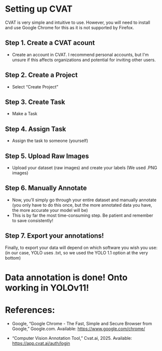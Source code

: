 # Setting up CVAT 
CVAT is very simple and intuitive to use. However, you will need to install and use Google Chrome for this as it is not supported by Firefox. 


## Step 1. Create a CVAT acount
- Create an account in CVAT. I recommend personal accounts, but I'm unsure if this affects organizations and potential for inviting other users. 


## Step 2. Create a Project
- Select “Create Project” 


## Step 3. Create Task
- Make a Task


## Step 4. Assign Task
- Assign the task to someone (yourself) 


## Step 5. Upload Raw Images
- Upload your dataset (raw images) and create your labels (We used .PNG images)


## Step 6. Manually Annotate
- Now, you’ll simply go through your entire dataset and manually annotate (you only have to do this once, but the more annotated data you have, the more accurate your model will be)
- This is by far the most time-consuming step. Be patient and remember to save consistently!


## Step 7. Export your annotations!
Finally, to export your data will depend on which software you wish you use: (in our case, YOLO uses .txt, so we used the YOLO 1.1 option at the very bottom) 


# Data annotation is done! Onto working in YOLOv11!


# References:
- Google, “Google Chrome - The Fast, Simple and Secure Browser from Google,” Google.com. Available: https://www.google.com/chrome/

- “Computer Vision Annotation Tool,” Cvat.ai, 2025. Available: https://app.cvat.ai/auth/login
